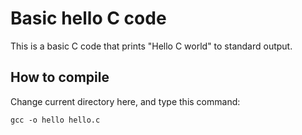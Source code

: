 # Basic hello C code

This is a basic C code that prints "Hello C world" to standard output.

## How to compile

Change current directory here, and type this command:

```shell
gcc -o hello hello.c
```
